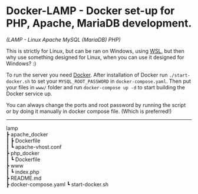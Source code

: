# Docker-LAMP - Docker set-up for PHP, Apache, MariaDB development.
*(LAMP  - Linux Apache MySQL (MariaDB) PHP)*

This is strictly for Linux, but can be ran on Windows, using [WSL](https://learn.microsoft.com/en-us/windows/wsl/install), but then why use something designed for Linux, when you can use it designed for Windows? :)
  
To run the server you need [Docker](https://docs.docker.com/desktop/).
After installation of Docker run `./start-docker.sh` to set your `MYSQL_ROOT_PASSWORD` in `docker-compose.yaml`.
Then put your files in `www/` folder  and run ```docker-compose up -d``` to start building the Docker service up.


You can always change the ports and root password by running the script or by doing it manually in docker compose file. (Which is preferred!)



---
lamp  
 ┣ apache_docker  
 ┃ ┣ Dockerfile  
 ┃ ┗ apache-vhost.conf  
 ┣ php_docker  
 ┃ ┗ Dockerfile  
 ┣ www  
 ┃ ┗ index.php  
 ┣ README.md  
 ┣ docker-compose.yaml
 ┗ start-docker.sh

